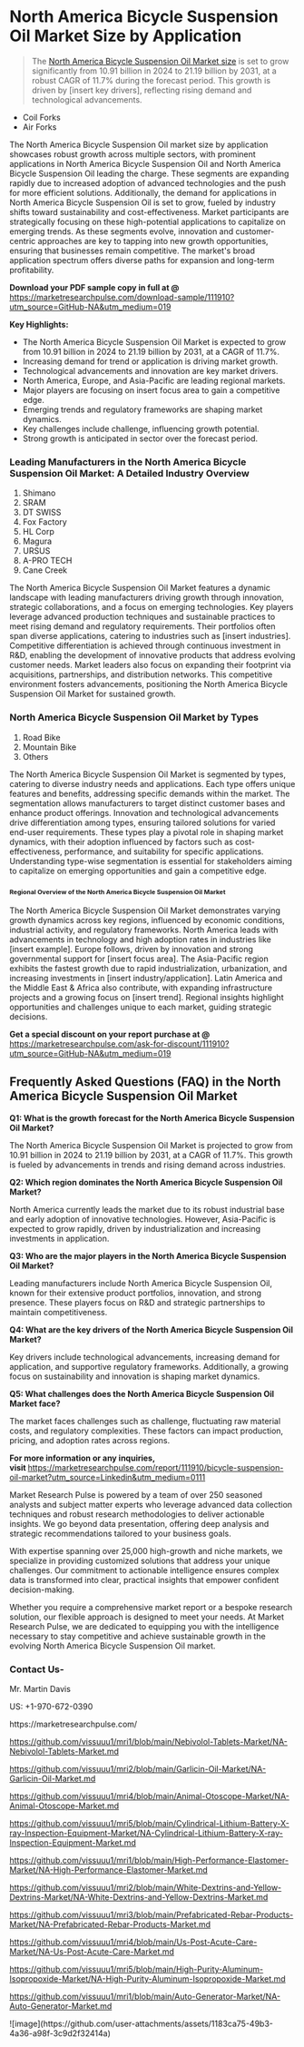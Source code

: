 <h1>North America Bicycle Suspension Oil Market&nbsp;Size by Application</h1><blockquote><p>The <a href="https://marketresearchpulse.com/download-sample/111910?utm_source=GitHub-NA&amp;utm_medium=019">North America Bicycle Suspension Oil Market size</a> is set to grow significantly from 10.91 billion in 2024 to 21.19 billion by 2031, at a robust CAGR of 11.7% during the forecast period. This growth is driven by [insert key drivers], reflecting rising demand and technological advancements.</p></blockquote><ul><li>Coil Forks<li> Air Forks</li></ul><p>The North America Bicycle Suspension Oil market size by application showcases robust growth across multiple sectors, with prominent applications in North America Bicycle Suspension Oil and North America Bicycle Suspension Oil leading the charge. These segments are expanding rapidly due to increased adoption of advanced technologies and the push for more efficient solutions. Additionally, the demand for applications in North America Bicycle Suspension Oil is set to grow, fueled by industry shifts toward sustainability and cost-effectiveness. Market participants are strategically focusing on these high-potential applications to capitalize on emerging trends. As these segments evolve, innovation and customer-centric approaches are key to tapping into new growth opportunities, ensuring that businesses remain competitive. The market's broad application spectrum offers diverse paths for expansion and long-term profitability.</p><p><strong>Download your PDF sample copy in full at @ </strong><a href="https://marketresearchpulse.com/download-sample/111910?utm_source=GitHub-NA&amp;utm_medium=019">https://marketresearchpulse.com/download-sample/111910?utm_source=GitHub-NA&amp;utm_medium=019</a></p><p><strong>Key Highlights: </strong></p><ul><li>The North America Bicycle Suspension Oil Market is expected to grow from 10.91 billion in 2024 to 21.19 billion by 2031, at a CAGR of 11.7%.</li><li>Increasing demand for trend or application is driving market growth.</li><li>Technological advancements and innovation are key market drivers.</li><li>North America, Europe, and Asia-Pacific are leading regional markets.</li><li>Major players are focusing on insert focus area to gain a competitive edge.</li><li>Emerging trends and regulatory frameworks are shaping market dynamics.</li><li>Key challenges include challenge, influencing growth potential.</li><li>Strong growth is anticipated in sector over the forecast period.</li></ul><h3>Leading Manufacturers in the North America Bicycle Suspension Oil Market: A Detailed Industry Overview</h3><ol><li>Shimano</li><li>SRAM</li><li>DT SWISS</li><li>Fox Factory</li><li>HL Corp</li><li>Magura</li><li>URSUS</li><li>A-PRO TECH</li><li>Cane Creek</li></ol><div class="flex max-w-full flex-col flex-grow"><div class="min-h-8 text-message flex w-full flex-col items-end gap-2 whitespace-normal break-words [.text-message+&amp;]:mt-5" dir="auto" data-message-author-role="assistant" data-message-id="fd8432e4-4910-450d-b182-61b7bfb0a01f" data-message-model-slug="gpt-4o"><div class="flex w-full flex-col gap-1 empty:hidden first:pt-[3px]"><div class="markdown prose w-full break-words dark:prose-invert light"><p>The North America Bicycle Suspension Oil Market features a dynamic landscape with leading manufacturers driving growth through innovation, strategic collaborations, and a focus on emerging technologies. Key players leverage advanced production techniques and sustainable practices to meet rising demand and regulatory requirements. Their portfolios often span diverse applications, catering to industries such as [insert industries]. Competitive differentiation is achieved through continuous investment in R&amp;D, enabling the development of innovative products that address evolving customer needs. Market leaders also focus on expanding their footprint via acquisitions, partnerships, and distribution networks. This competitive environment fosters advancements, positioning the North America Bicycle Suspension Oil Market for sustained growth.</p></div></div></div></div><h3>North America Bicycle Suspension Oil Market by Types</h3><ol><li>Road Bike<li> Mountain Bike<li> Others</li></ol><div class="flex max-w-full flex-col flex-grow"><div class="min-h-8 text-message flex w-full flex-col items-end gap-2 whitespace-normal break-words [.text-message+&amp;]:mt-5" dir="auto" data-message-author-role="assistant" data-message-id="084470be-0bb7-4664-bddf-5156b4f41249" data-message-model-slug="gpt-4o-mini"><div class="flex w-full flex-col gap-1 empty:hidden first:pt-[3px]"><div class="markdown prose w-full break-words dark:prose-invert light"><p>The North America Bicycle Suspension Oil Market is segmented by types, catering to diverse industry needs and applications. Each type offers unique features and benefits, addressing specific demands within the market. The segmentation allows manufacturers to target distinct customer bases and enhance product offerings. Innovation and technological advancements drive differentiation among types, ensuring tailored solutions for varied end-user requirements. These types play a pivotal role in shaping market dynamics, with their adoption influenced by factors such as cost-effectiveness, performance, and suitability for specific applications. Understanding type-wise segmentation is essential for stakeholders aiming to capitalize on emerging opportunities and gain a competitive edge.</p></div></div></div></div><h3><span style="font-size: 11px;">Regional Overview of the North America Bicycle Suspension Oil Market</span></h3><div class="flex max-w-full flex-col flex-grow"><div class="min-h-8 text-message flex w-full flex-col items-end gap-2 whitespace-normal break-words [.text-message+&amp;]:mt-5" dir="auto" data-message-author-role="assistant" data-message-id="e9038762-ce64-4e30-91c9-9bd413514231" data-message-model-slug="gpt-4o-mini"><div class="flex w-full flex-col gap-1 empty:hidden first:pt-[3px]"><div class="markdown prose w-full break-words dark:prose-invert light"><p>The North America Bicycle Suspension Oil Market demonstrates varying growth dynamics across key regions, influenced by economic conditions, industrial activity, and regulatory frameworks. North America leads with advancements in technology and high adoption rates in industries like [insert example]. Europe follows, driven by innovation and strong governmental support for [insert focus area]. The Asia-Pacific region exhibits the fastest growth due to rapid industrialization, urbanization, and increasing investments in [insert industry/application]. Latin America and the Middle East &amp; Africa also contribute, with expanding infrastructure projects and a growing focus on [insert trend]. Regional insights highlight opportunities and challenges unique to each market, guiding strategic decisions.</p></div></div></div></div><p><strong>Get a special discount on your report purchase at @ </strong><a href="https://marketresearchpulse.com/ask-for-discount/111910?utm_source=GitHub-NA&amp;utm_medium=019">https://marketresearchpulse.com/ask-for-discount/111910?utm_source=GitHub-NA&amp;utm_medium=019</a></p><h2>Frequently Asked Questions (FAQ) in the North America Bicycle Suspension Oil Market</h2><p><strong>Q1: What is the growth forecast for the North America Bicycle Suspension Oil Market?</strong></p><p>The North America Bicycle Suspension Oil Market is projected to grow from 10.91 billion in 2024 to 21.19 billion by 2031, at a CAGR of 11.7%. This growth is fueled by advancements in trends and rising demand across industries.</p><p><strong>Q2: Which region dominates the North America Bicycle Suspension Oil Market?</strong></p><p>North America currently leads the market due to its robust industrial base and early adoption of innovative technologies. However, Asia-Pacific is expected to grow rapidly, driven by industrialization and increasing investments in application.</p><p><strong>Q3: Who are the major players in the North America Bicycle Suspension Oil Market?</strong></p><p>Leading manufacturers include North America Bicycle Suspension Oil, known for their extensive product portfolios, innovation, and strong presence. These players focus on R&amp;D and strategic partnerships to maintain competitiveness.</p><p><strong>Q4: What are the key drivers of the North America Bicycle Suspension Oil Market?</strong></p><p>Key drivers include technological advancements, increasing demand for application, and supportive regulatory frameworks. Additionally, a growing focus on sustainability and innovation is shaping market dynamics.</p><p><strong>Q5: What challenges does the North America Bicycle Suspension Oil Market face?</strong></p><p>The market faces challenges such as challenge, fluctuating raw material costs, and regulatory complexities. These factors can impact production, pricing, and adoption rates across regions.</p><p><strong>For more information or any inquiries, visit&nbsp;</strong><a href="https://marketresearchpulse.com/report/111910/bicycle-suspension-oil-market?utm_source=Linkedin&utm_medium=0111">https://marketresearchpulse.com/report/111910/bicycle-suspension-oil-market?utm_source=Linkedin&utm_medium=0111</a></p><p>Market Research Pulse is powered by a team of over 250 seasoned analysts and subject matter experts who leverage advanced data collection techniques and robust research methodologies to deliver actionable insights. We go beyond data presentation, offering deep analysis and strategic recommendations tailored to your business goals.</p><p>With expertise spanning over 25,000 high-growth and niche markets, we specialize in providing customized solutions that address your unique challenges. Our commitment to actionable intelligence ensures complex data is transformed into clear, practical insights that empower confident decision-making.</p><p>Whether you require a comprehensive market report or a bespoke research solution, our flexible approach is designed to meet your needs. At Market Research Pulse, we are dedicated to equipping you with the intelligence necessary to stay competitive and achieve sustainable growth in the evolving North America Bicycle Suspension Oil market.</p><h3><strong>Contact Us-</strong></h3><p>Mr. Martin Davis</p><p>US: +1-970-672-0390</p><p>https://marketresearchpulse.com/</p><p><a href="https://github.com/vissuuu1/mri1/blob/main/Nebivolol-Tablets-Market/NA-Nebivolol-Tablets-Market.md">https://github.com/vissuuu1/mri1/blob/main/Nebivolol-Tablets-Market/NA-Nebivolol-Tablets-Market.md</a></p><p><a href="https://github.com/vissuuu1/mri2/blob/main/Garlicin-Oil-Market/NA-Garlicin-Oil-Market.md">https://github.com/vissuuu1/mri2/blob/main/Garlicin-Oil-Market/NA-Garlicin-Oil-Market.md</a></p><p><a href="https://github.com/vissuuu1/mri4/blob/main/Animal-Otoscope-Market/NA-Animal-Otoscope-Market.md">https://github.com/vissuuu1/mri4/blob/main/Animal-Otoscope-Market/NA-Animal-Otoscope-Market.md</a></p><p><a href="https://github.com/vissuuu1/mri5/blob/main/Cylindrical-Lithium-Battery-X-ray-Inspection-Equipment-Market/NA-Cylindrical-Lithium-Battery-X-ray-Inspection-Equipment-Market.md">https://github.com/vissuuu1/mri5/blob/main/Cylindrical-Lithium-Battery-X-ray-Inspection-Equipment-Market/NA-Cylindrical-Lithium-Battery-X-ray-Inspection-Equipment-Market.md</a></p><p><a href="https://github.com/vissuuu1/mri1/blob/main/High-Performance-Elastomer-Market/NA-High-Performance-Elastomer-Market.md">https://github.com/vissuuu1/mri1/blob/main/High-Performance-Elastomer-Market/NA-High-Performance-Elastomer-Market.md</a></p><p><a href="https://github.com/vissuuu1/mri2/blob/main/White-Dextrins-and-Yellow-Dextrins-Market/NA-White-Dextrins-and-Yellow-Dextrins-Market.md">https://github.com/vissuuu1/mri2/blob/main/White-Dextrins-and-Yellow-Dextrins-Market/NA-White-Dextrins-and-Yellow-Dextrins-Market.md</a></p><p><a href="https://github.com/vissuuu1/mri3/blob/main/Prefabricated-Rebar-Products-Market/NA-Prefabricated-Rebar-Products-Market.md">https://github.com/vissuuu1/mri3/blob/main/Prefabricated-Rebar-Products-Market/NA-Prefabricated-Rebar-Products-Market.md</a></p><p><a href="https://github.com/vissuuu1/mri4/blob/main/Us-Post-Acute-Care-Market/NA-Us-Post-Acute-Care-Market.md">https://github.com/vissuuu1/mri4/blob/main/Us-Post-Acute-Care-Market/NA-Us-Post-Acute-Care-Market.md</a></p><p><a href="https://github.com/vissuuu1/mri5/blob/main/High-Purity-Aluminum-Isopropoxide-Market/NA-High-Purity-Aluminum-Isopropoxide-Market.md">https://github.com/vissuuu1/mri5/blob/main/High-Purity-Aluminum-Isopropoxide-Market/NA-High-Purity-Aluminum-Isopropoxide-Market.md</a></p><p><a href="https://github.com/vissuuu1/mri1/blob/main/Auto-Generator-Market/NA-Auto-Generator-Market.md">https://github.com/vissuuu1/mri1/blob/main/Auto-Generator-Market/NA-Auto-Generator-Market.md</a></p>
![image](https://github.com/user-attachments/assets/1183ca75-49b3-4a36-a98f-3c9d2f32414a)
